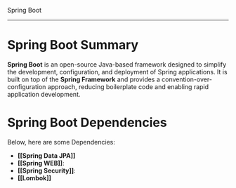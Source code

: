 Spring Boot

---

# **Spring Boot Summary**
**Spring Boot** is an open-source Java-based framework designed to simplify the development, configuration, and deployment of Spring applications. It is built on top of the **Spring Framework** and provides a convention-over-configuration approach, reducing boilerplate code and enabling rapid application development.

# **Spring Boot Dependencies**
Below, here are some Dependencies:

- **[[Spring Data JPA]]**   
- **[[Spring WEB]]**: 
- **[[Spring Security]]**:
- **[[Lombok]]**


